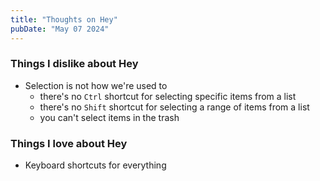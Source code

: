 ```yaml
---
title: "Thoughts on Hey"
pubDate: "May 07 2024"
---
```


### Things I dislike about Hey

- Selection is not how we're used to
  - there's no `Ctrl` shortcut for selecting specific items from a list
  - there's no `Shift` shortcut for selecting a range of items from a list
  - you can't select items in the trash

### Things I love about Hey

- Keyboard shortcuts for everything
